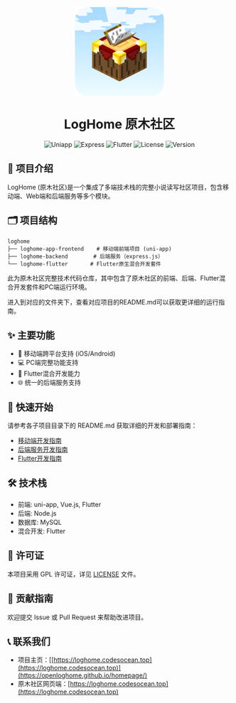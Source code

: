<p align="center">
  <img src="static/applogo.png" alt="LogHome" width="200"/>
</p>

<h1 align="center">LogHome 原木社区</h1>

<p align="center">
  <img src="https://img.shields.io/badge/uniapp-Vue2-green" alt="Uniapp">
  <img src="https://img.shields.io/badge/Express.js-4.17.1-purple" alt="Express">
  <img src="https://img.shields.io/badge/Flutter-3.6.1-blue" alt="Flutter">
  <img src="https://img.shields.io/badge/License-GPL-pink" alt="License">
  <img src="https://img.shields.io/badge/version-2.5.3-orange" alt="Version">
</p>

## 📖 项目介绍

LogHome (原木社区)是一个集成了多端技术栈的完整小说读写社区项目，包含移动端、Web端和后端服务等多个模块。

## 🗂️ 项目结构

```text
loghome
├── loghome-app-frontend    # 移动端前端项目 (uni-app)
├── loghome-backend        # 后端服务（express.js）
└── loghome-flutter       # Flutter原生混合开发套件
```

此为原木社区完整技术代码仓库，其中包含了原木社区的前端、后端、Flutter混合开发套件和PC端运行环境。

进入到对应的文件夹下，查看对应项目的README.md可以获取更详细的运行指南。

## ✨ 主要功能

- 📱 移动端跨平台支持 (iOS/Android)
- 💻 PC端完整功能支持
- 🔄 Flutter混合开发能力
- 🌐 统一的后端服务支持

## 🚀 快速开始

请参考各子项目目录下的 README.md 获取详细的开发和部署指南：

- [移动端开发指南](loghome-app-frontend/README.md)
- [后端服务开发指南](loghome-backend/README.md)
- [Flutter开发指南](loghome-flutter/README.md)

## 🛠️ 技术栈

- 前端: uni-app, Vue.js, Flutter
- 后端: Node.js
- 数据库: MySQL
- 混合开发: Flutter

## 📄 许可证

本项目采用 GPL 许可证，详见 [LICENSE](LICENSE) 文件。

## 🤝 贡献指南

欢迎提交 Issue 或 Pull Request 来帮助改进项目。

## 📞 联系我们

- 项目主页：[[https://loghome.codesocean.top](https://loghome.codesocean.top)](https://openloghome.github.io/homepage/)
- 原木社区网页端：[https://loghome.codesocean.top](https://loghome.codesocean.top)

